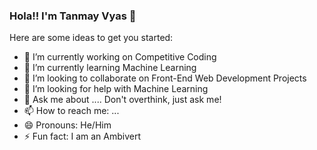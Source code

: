 ### Hola!! I'm Tanmay Vyas 👋

Here are some ideas to get you started:

- 🔭 I’m currently working on Competitive Coding
- 🌱 I’m currently learning Machine Learning
- 👯 I’m looking to collaborate on Front-End Web Development Projects
- 🤔 I’m looking for help with Machine Learning
- 💬 Ask me about .... Don't overthink, just ask me! 
- 📫 How to reach me: ...
- 😄 Pronouns: He/Him
- ⚡ Fun fact: I am an Ambivert

